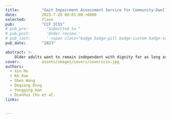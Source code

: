 ```yaml
---
title:          "Gait Impairment Assessment Service for Community-Dwelling Older Adults"
date:           2023-7-28 00:01:00 +0800
selected:       flase
pub:            "CCF ICSS"
# pub_pre:        "Submitted to "
# pub_post:       'Under review.'
# pub_last:       ' <span class="badge badge-pill badge-custom badge-success">Spotlight</span>'
pub_date:       "2023"

abstract: >-
    Older adults want to remain independent with dignity for as long as possible. Gait assessment service plays an essential role in elderly care and rehabilitation by evaluating gait impairment, to provide suitable and continuous treatments. Despite over a decade of research and development in gait assessment, accurate and reliable gait assessment service for older adults in use are few. We propose an automatic gait impairment assessment service, for community-dwelling older adults, by combining multiple LiDAR (Light Detection and Ranging) sensing with 11-meter walking test. Multiple sensors fusion strategy is employed to sense and interpret gaits in a complementary way. Leveraging scan-matching technology and foot tracking method, the gait assessment service can achieve high accuracy with reasonable cost and no privacy issue. The experiment results show obvious differences of disease-specific motor symptoms in comparing groups. The potential merit of gait assessment service in daily use is also explored in this study.
cover:          assets/images/covers/covericss.jpg
authors:
  - Xin Hu
  - Ke Xue
  - Shen Wang
  - Deqiong Ding
  - Yongqing Han
  - Dianhui Chu et al.
links:


---
```

